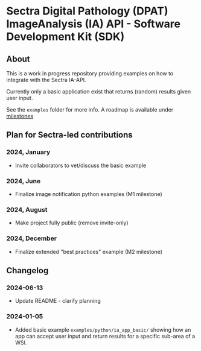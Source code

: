 # Sectra Digital Pathology (DPAT) ImageAnalysis (IA) API - Software Development Kit (SDK)

## About
This is a work in progress repository providing examples on how to integrate with the Sectra IA-API.

Currently only a basic application exist that returns (random) results given user input.

See the `examples` folder for more info. A roadmap is available under [milestones](https://github.com/sectra-medical/dpat_imageanalysisapi_sdk/milestones)

## Plan for Sectra-led contributions

### 2024, January

- Invite collaborators to vet/discuss the basic example

### 2024, June

- Finalize image notification python examples (M1 milestone)

### 2024, August

- Make project fully public (remove invite-only)

### 2024, December

- Finalize extended "best practices" example (M2 milestone)

## Changelog

### 2024-06-13

- Update README - clarify planning

### 2024-01-05

- Added basic example `examples/python/ia_app_basic/` showing how an app can accept user input and return results for a specific sub-area of a WSI.
